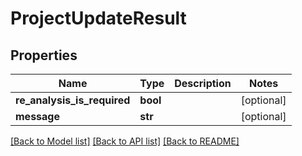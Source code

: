 # ProjectUpdateResult

## Properties
Name | Type | Description | Notes
------------ | ------------- | ------------- | -------------
**re_analysis_is_required** | **bool** |  | [optional] 
**message** | **str** |  | [optional] 

[[Back to Model list]](../README.md#documentation-for-models) [[Back to API list]](../README.md#documentation-for-api-endpoints) [[Back to README]](../README.md)


